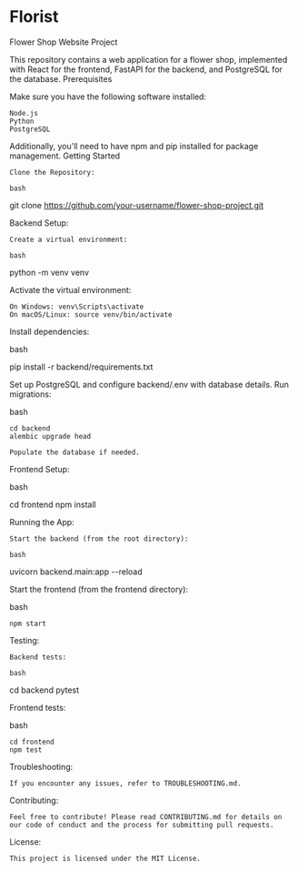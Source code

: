 # Florist
Flower Shop Website Project

This repository contains a web application for a flower shop, implemented with React for the frontend, FastAPI for the backend, and PostgreSQL for the database.
Prerequisites

Make sure you have the following software installed:

    Node.js
    Python
    PostgreSQL

Additionally, you'll need to have npm and pip installed for package management.
Getting Started

    Clone the Repository:

    bash

git clone https://github.com/your-username/flower-shop-project.git

Backend Setup:

    Create a virtual environment:

    bash

python -m venv venv

Activate the virtual environment:

    On Windows: venv\Scripts\activate
    On macOS/Linux: source venv/bin/activate

Install dependencies:

bash

pip install -r backend/requirements.txt

Set up PostgreSQL and configure backend/.env with database details.
Run migrations:

bash

    cd backend
    alembic upgrade head

    Populate the database if needed.

Frontend Setup:

bash

cd frontend
npm install

Running the App:

    Start the backend (from the root directory):

    bash

uvicorn backend.main:app --reload

Start the frontend (from the frontend directory):

bash

    npm start

Testing:

    Backend tests:

    bash

cd backend
pytest

Frontend tests:

bash

    cd frontend
    npm test

Troubleshooting:

    If you encounter any issues, refer to TROUBLESHOOTING.md.

Contributing:

    Feel free to contribute! Please read CONTRIBUTING.md for details on our code of conduct and the process for submitting pull requests.

License:

    This project is licensed under the MIT License.
